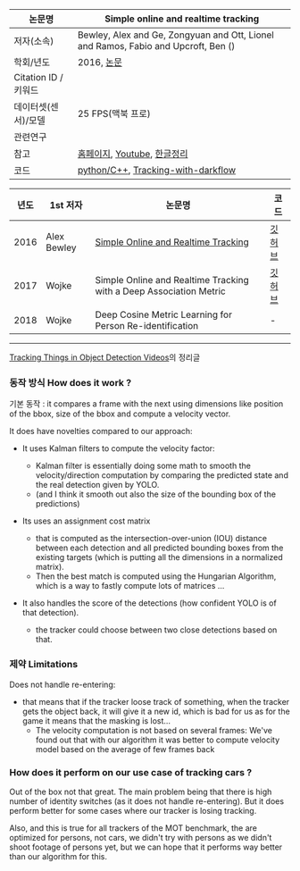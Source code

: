 |논문명 |Simple online and realtime tracking|
| --- | --- |
| 저자\(소속\) | Bewley, Alex and Ge, Zongyuan and Ott, Lionel and Ramos, Fabio and Upcroft, Ben \(\) |
| 학회/년도 | 2016, [논문](https://arxiv.org/abs/1602.00763) |
| Citation ID / 키워드 | |
| 데이터셋(센서)/모델 |25 FPS(맥북 프로) |
| 관련연구||
| 참고 | [홈페이지](https://motchallenge.net/tracker/SORT), [Youtube](https://motchallenge.net/movies/ETH-Linthescher-SORT.mp4), [한글정리](https://jjeamin.github.io/paper/2019/04/25/sort/) |
| 코드 | [python/C++](https://github.com/abewley/sort), [Tracking-with-darkflow](https://github.com/bendidi/Tracking-with-darkflow) |


|년도|1st 저자|논문명|코드|
|-|-|-|-|
|2016|Alex Bewley|[Simple Online and Realtime Tracking](https://arxiv.org/abs/1602.00763)|[깃허브](https://github.com/abewley/sort)|
|2017|Wojke|Simple Online and Realtime Tracking with a Deep Association Metric|[깃허브](https://github.com/nwojke/deep_sort)|
|2018|Wojke|Deep Cosine Metric Learning for Person Re-identification|-|


---

[Tracking Things in Object Detection Videos](https://lab.moovel.com/blog/tracking-things-in-object-detection-videos#3a-sort--simple-online-and-realtime-tracking)의 정리글 


### 동작 방식 How does it work ?

기본 동작 : it compares a frame with the next using dimensions like position of the bbox, size of the bbox and compute a velocity vector. 


It does have novelties compared to our approach:

- It uses Kalman filters to compute the velocity factor: 
    - Kalman filter is essentially doing some math to smooth the velocity/direction computation by comparing the predicted state and the real detection given by YOLO. 
    - (and I think it smooth out also the size of the bounding box of the predictions)


- Its uses an assignment cost matrix 
    - that is computed as the intersection-over-union (IOU) distance between each detection and all predicted bounding boxes from the existing targets (which is putting all the dimensions in a normalized matrix). 
    - Then the best match is computed using the Hungarian Algorithm, which is a way to fastly compute lots of matrices …


- It also handles the score of the detections (how confident YOLO is of that detection). 
    - the tracker could choose between two close detections based on that.


### 제약 Limitations

Does not handle re-entering: 
- that means that if the tracker loose track of something, when the tracker gets the object back, it will give it a new id, which is bad for us as for the game it means that the masking is lost…
    - The velocity computation is not based on several frames: We've found out that with our algorithm it was better to compute velocity model based on the average of few frames back


### How does it perform on our use case of tracking cars ?

Out of the box not that great. The main problem being that there is high number of identity switches (as it does not handle re-entering). But it does perform better for some cases where our tracker is losing tracking.

Also, and this is true for all trackers of the MOT benchmark, the are optimized for persons, not cars, we didn't try with persons as we didn't shoot footage of persons yet, but we can hope that it performs way better than our algorithm for this.





